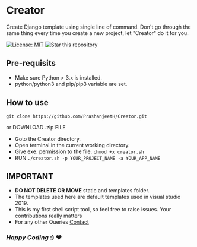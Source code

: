 # Creator
Create Django template using single line of command. Don't go through the same thing every time you create a new project, let "Creator" do it for you.

[![License: MIT](https://img.shields.io/badge/License-MIT-blue.svg)](https://opensource.org/licenses/MIT)
![Star this repository](https://img.shields.io/github/stars/PrashanjeetH/Creator?style=social)

## Pre-requisits
- Make sure Python > 3.x is installed.
- python/python3  and pip/pip3 variable are set. 

## How to use
```
git clone https://github.com/PrashanjeetH/Creator.git
```
or
DOWNLOAD .zip FILE

- Goto the Creator directory.
- Open terminal in the current working directory.
- Give exe. permission to the file. `chmod +x creator.sh`
- RUN ``` ./creator.sh -p YOUR_PROJECT_NAME -a YOUR_APP_NAME ```

## IMPORTANT
- __DO NOT DELETE OR MOVE__ static and templates folder.
- The templates used here are default templates used in visual studio 2019.
- This is my first shell script tool, so feel free to raise issues. Your contributions really matters
- For any other Queries [Contact](https://prashanjeet.com)

### _Happy Coding_ :) :heart:
